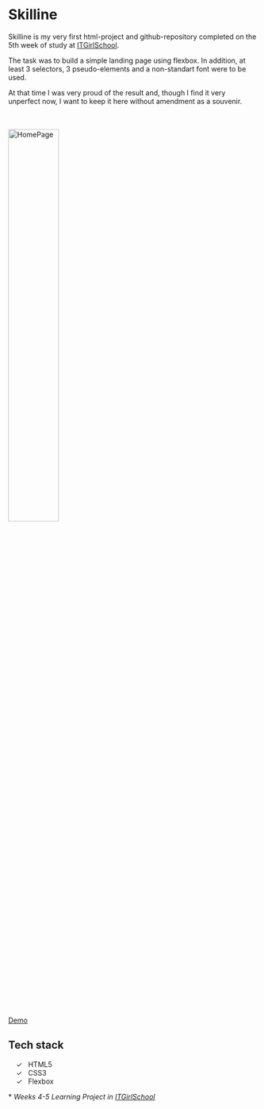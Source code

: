 # Skilline

Skilline is my very first html-project and github-repository completed on the 5th week of study at [ITGirlSchool].

The task was to build a simple landing page using flexbox. In addition, at least 3 selectors, 3 pseudo-elements and a non-standart font were to be used.

At that time I was very proud of the result and, though I find it very unperfect now, I want to keep it here without amendment as a souvenir.

<br><br>
<img width="45%" alt="HomePage" src="../main/assets/images/captureweb.png">
<br><br>

[Demo]

## Tech stack

&nbsp;&nbsp;&nbsp;&nbsp;&check;&nbsp;&nbsp; HTML5<br>
&nbsp;&nbsp;&nbsp;&nbsp;&check;&nbsp;&nbsp; CSS3<br>
&nbsp;&nbsp;&nbsp;&nbsp;&check;&nbsp;&nbsp; Flexbox<br>

  
  \* _Weeks 4-5 Learning Project in [ITGirlSchool]_ 
  

   [ITGirlSchool]: <https://itgirlschool.com/en>
   [Demo]: <alenagm.github.io/skilline/>

